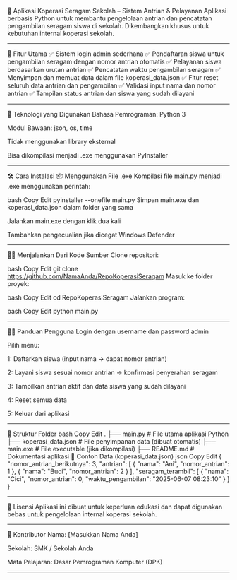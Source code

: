 💼 Aplikasi Koperasi Seragam Sekolah – Sistem Antrian & Pelayanan
Aplikasi berbasis Python untuk membantu pengelolaan antrian dan pencatatan pengambilan seragam siswa di sekolah. Dikembangkan khusus untuk kebutuhan internal koperasi sekolah.

---------------------------------------------------------------------------------------------------------------------------------------------------------------------------------------------------

📌 Fitur Utama
✅ Sistem login admin sederhana
✅ Pendaftaran siswa untuk pengambilan seragam dengan nomor antrian otomatis
✅ Pelayanan siswa berdasarkan urutan antrian
✅ Pencatatan waktu pengambilan seragam
✅ Menyimpan dan memuat data dalam file koperasi_data.json
✅ Fitur reset seluruh data antrian dan pengambilan
✅ Validasi input nama dan nomor antrian
✅ Tampilan status antrian dan siswa yang sudah dilayani

---------------------------------------------------------------------------------------------------------------------------------------------------------------------------------------------------

🧰 Teknologi yang Digunakan
Bahasa Pemrograman: Python 3

Modul Bawaan: json, os, time

Tidak menggunakan library eksternal

Bisa dikompilasi menjadi .exe menggunakan PyInstaller

---------------------------------------------------------------------------------------------------------------------------------------------------------------------------------------------------

🛠️ Cara Instalasi
📦 Menggunakan File .exe
Kompilasi file main.py menjadi .exe menggunakan perintah:

bash
Copy
Edit
pyinstaller --onefile main.py
Simpan main.exe dan koperasi_data.json dalam folder yang sama

Jalankan main.exe dengan klik dua kali

Tambahkan pengecualian jika dicegat Windows Defender

---------------------------------------------------------------------------------------------------------------------------------------------------------------------------------------------------

🧑‍💻 Menjalankan Dari Kode Sumber
Clone repositori:

bash
Copy
Edit
git clone https://github.com/NamaAnda/RepoKoperasiSeragam
Masuk ke folder proyek:

bash
Copy
Edit
cd RepoKoperasiSeragam
Jalankan program:

bash
Copy
Edit
python main.py

---------------------------------------------------------------------------------------------------------------------------------------------------------------------------------------------------

👨‍🏫 Panduan Pengguna
Login dengan username dan password admin

Pilih menu:

1: Daftarkan siswa (input nama → dapat nomor antrian)

2: Layani siswa sesuai nomor antrian → konfirmasi penyerahan seragam

3: Tampilkan antrian aktif dan data siswa yang sudah dilayani

4: Reset semua data

5: Keluar dari aplikasi

---------------------------------------------------------------------------------------------------------------------------------------------------------------------------------------------------

📁 Struktur Folder
bash
Copy
Edit
.
├── main.py              # File utama aplikasi Python
├── koperasi_data.json   # File penyimpanan data (dibuat otomatis)
├── main.exe             # File executable (jika dikompilasi)
├── README.md            # Dokumentasi aplikasi
📄 Contoh Data (koperasi_data.json)
json
Copy
Edit
{
    "nomor_antrian_berikutnya": 3,
    "antrian": [
        { "nama": "Ani", "nomor_antrian": 1 },
        { "nama": "Budi", "nomor_antrian": 2 }
    ],
    "seragam_terambil": [
        { "nama": "Cici", "nomor_antrian": 0, "waktu_pengambilan": "2025-06-07 08:23:10" }
    ]
}

--------------------------------------------------------------------------------------------------------------------------------------------------------------------------------------------------

📝 Lisensi
Aplikasi ini dibuat untuk keperluan edukasi dan dapat digunakan bebas untuk pengelolaan internal koperasi sekolah.

---------------------------------------------------------------------------------------------------------------------------------------------------------------------------------------------------

🙌 Kontributor
Nama: [Masukkan Nama Anda]

Sekolah: SMK / Sekolah Anda

Mata Pelajaran: Dasar Pemrograman Komputer (DPK)

--------------------------------------------------------------------------------------------------------------------------------------------------------------------------------------------------

